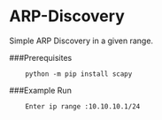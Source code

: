 # ARP-Discovery
Simple ARP Discovery in a given range.


###Prerequisites

```
    python -m pip install scapy
```

###Example Run
 
```
    Enter ip range :10.10.10.1/24
```
